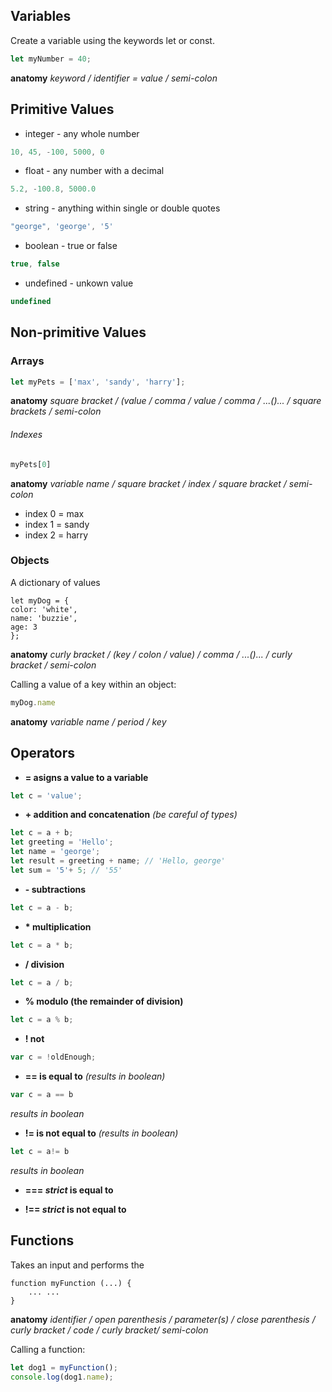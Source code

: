 ## Variables

Create a variable using the keywords let or const.

```javascript
let myNumber = 40;
```

**anatomy** *keyword / identifier = value / semi-colon*


## Primitive Values
* integer - any whole number

```javascript
10, 45, -100, 5000, 0
```

* float - any number with a decimal

```javascript
5.2, -100.8, 5000.0
```

* string - anything within single or double quotes

```javascript
"george", 'george', '5'
```

* boolean - true or false

```javascript
true, false
```

* undefined - unkown value

```javascript
undefined
```

## Non-primitive Values

### Arrays

```javascript
let myPets = ['max', 'sandy', 'harry'];
```

**anatomy** *square bracket / (value / comma / value / comma / ...()... / square brackets / semi-colon*

###### Indexes

```javascript
myPets[0]
```

**anatomy** *variable name / square bracket / index / square bracket / semi-colon*

* index 0 = max
* index 1 = sandy
* index 2 = harry

### Objects

A dictionary of values

```
let myDog = {
color: 'white',
name: 'buzzie',
age: 3
};
```
**anatomy** *curly bracket / (key / colon / value) / comma / ...()... / curly bracket / semi-colon*

Calling a value of a key within an object:

```javascript
myDog.name
```

**anatomy** *variable name / period / key*

## Operators

* **= asigns a value to a variable**

```javascript
let c = 'value';
```

* **+ addition and concatenation** *(be careful of types)* 

```javascript
let c = a + b;
let greeting = 'Hello';
let name = 'george';
let result = greeting + name; // 'Hello, george'
let sum = '5'+ 5; // '55'
```

* **- subtractions**

```javascript
let c = a - b;
```

* __* multiplication__

```javascript
let c = a * b;
```

* **/ division**

```javascript
let c = a / b;
```

* **% modulo (the remainder of division)**

```javascript
let c = a % b;
```

* **! not**

```javascript
var c = !oldEnough;
```

* **== is equal to** *(results in boolean)*

```javascript
var c = a == b
```

*results in boolean*

* **!= is not equal to** *(results in boolean)*

```javascript
let c = a!= b
```

*results in boolean*

* **=== *strict* is equal to**

* **!== *strict* is not equal to**

## Functions

Takes an input and performs the 

```javascipt
function myFunction (...) {
	... ...
}
```

**anatomy** *identifier / open parenthesis / parameter(s) / close parenthesis / curly bracket / code / curly bracket/ semi-colon*

Calling a function:

```javascript
let dog1 = myFunction();
console.log(dog1.name);
```

